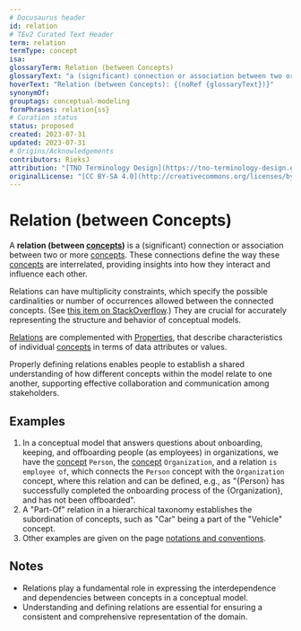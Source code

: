 ```yaml
---
# Docusaurus header
id: relation
# TEv2 Curated Text Header
term: relation
termType: concept
isa:
glossaryTerm: Relation (between Concepts)
glossaryText: "a (significant) connection or association between two or more [concepts](@). These connections define the way these [concepts](@) are interrelated, providing insights into how they interact and influence each other."
hoverText: "Relation (between Concepts): {(noRef {glossaryText})}"
synonymOf:
grouptags: conceptual-modeling
formPhrases: relation{ss}
# Curation status
status: proposed
created: 2023-07-31
updated: 2023-07-31
# Origins/Acknowledgements
contributors: RieksJ
attribution: "[TNO Terminology Design](https://tno-terminology-design.github.io/tev2-specifications/docs)"
originalLicense: "[CC BY-SA 4.0](http://creativecommons.org/licenses/by-sa/4.0/?ref=chooser-v1)"
---
```


# Relation (between Concepts)

A **relation (between [concepts](@))** is a (significant) connection or association between two or more [concepts](@). These connections define the way these [concepts](@) are interrelated, providing insights into how they interact and influence each other.

Relations can have multiplicity constraints, which specify the possible cardinalities or number of occurrences allowed between the connected concepts. (See [this item on StackOverflow](https://stackoverflow.com/questions/17877582/multiplicity-vs-cardinality#:~:text=Simply%20put%3A%20a%20multiplicity%20is,They%20are%20not%20synonymous.).) They are crucial for accurately representing the structure and behavior of conceptual models.

[Relations](@) are complemented with [Properties](@), that describe characteristics of individual [concepts](@) in terms of data attributes or values.

Properly defining relations enables people to establish a shared understanding of how different concepts within the model relate to one another, supporting effective collaboration and communication among stakeholders.

## Examples

1. In a conceptual model that answers questions about onboarding, keeping, and offboarding people (as employees) in organizations, we have the [concept](@) `Person`, the [concept](@) `Organization`, and a relation `is employee of`, which connects the `Person` concept with the `Organization` concept, where this relation and can be defined, e.g., as "{Person} has successfully completed the onboarding process of the {Organization}, and has not been offboarded".
2. A "Part-Of" relation in a hierarchical taxonomy establishes the subordination of concepts, such as "Car" being a part of the "Vehicle" concept.
3. Other examples are given on the page [notations and conventions](/docs/notations-and-conventions#pattern-diagram-notations).

## Notes

- Relations play a fundamental role in expressing the interdependence and dependencies between concepts in a conceptual model.
- Understanding and defining relations are essential for ensuring a consistent and comprehensive representation of the domain.

